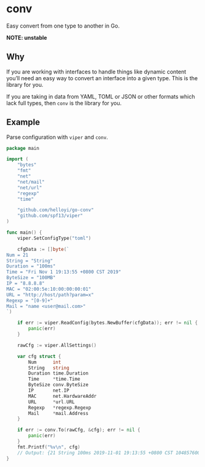 # conv

Easy convert from one type to another in Go.

**NOTE: unstable**



## Why

If you are working with interfaces to handle things like dynamic content you’ll need an easy way to convert an interface into a given type. This is the library for you.

If you are taking in data from YAML, TOML or JSON or other formats which lack full types, then `conv` is the library for you.



## Example

Parse configuration with `viper` and `conv`.

```go
package main

import (
	"bytes"
	"fmt"
	"net"
	"net/mail"
	"net/url"
	"regexp"
	"time"

	"github.com/helloyi/go-conv"
	"github.com/spf13/viper"
)

func main() {
	viper.SetConfigType("toml")

	cfgData := []byte(`
Num = 21
String = "String"
Duration = "100ms"
Time = "Fri Nov 1 19:13:55 +0800 CST 2019"
ByteSize = "100MB"
IP = "8.8.8.8"
MAC = "02:00:5e:10:00:00:00:01"
URL = "http://host/path?param=x"
Regexp = "[0-9]+"
Mail = "name <user@mail.com>"
`)

	if err := viper.ReadConfig(bytes.NewBuffer(cfgData)); err != nil {
		panic(err)
	}

	rawCfg := viper.AllSettings()

	var cfg struct {
		Num      int
		String   string
		Duration time.Duration
		Time     *time.Time
		ByteSize conv.ByteSize
		IP       net.IP
		MAC      net.HardwareAddr
		URL      *url.URL
		Regexp   *regexp.Regexp
		Mail     *mail.Address
	}

	if err := conv.To(rawCfg, &cfg); err != nil {
		panic(err)
	}
	fmt.Printf("%v\n", cfg)
	// Output: {21 String 100ms 2019-11-01 19:13:55 +0800 CST 104857600 8.8.8.8 02:00:5e:10:00:00:00:01 http://host/path?param=x [0-9]+ "name" <user@mail.com>}
}
```

